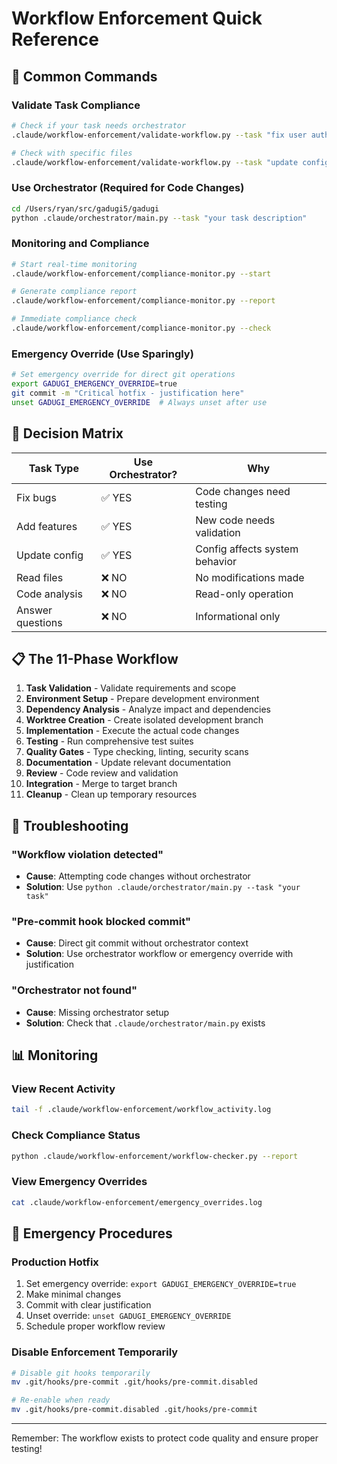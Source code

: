 # Workflow Enforcement Quick Reference

## 🚀 Common Commands

### Validate Task Compliance
```bash
# Check if your task needs orchestrator
.claude/workflow-enforcement/validate-workflow.py --task "fix user authentication"

# Check with specific files
.claude/workflow-enforcement/validate-workflow.py --task "update config" --files config.json settings.py
```

### Use Orchestrator (Required for Code Changes)
```bash
cd /Users/ryan/src/gadugi5/gadugi
python .claude/orchestrator/main.py --task "your task description"
```

### Monitoring and Compliance
```bash
# Start real-time monitoring
.claude/workflow-enforcement/compliance-monitor.py --start

# Generate compliance report
.claude/workflow-enforcement/compliance-monitor.py --report

# Immediate compliance check
.claude/workflow-enforcement/compliance-monitor.py --check
```

### Emergency Override (Use Sparingly)
```bash
# Set emergency override for direct git operations
export GADUGI_EMERGENCY_OVERRIDE=true
git commit -m "Critical hotfix - justification here"
unset GADUGI_EMERGENCY_OVERRIDE  # Always unset after use
```

## 🎯 Decision Matrix

| Task Type | Use Orchestrator? | Why |
|-----------|-------------------|-----|
| Fix bugs | ✅ YES | Code changes need testing |
| Add features | ✅ YES | New code needs validation |
| Update config | ✅ YES | Config affects system behavior |
| Read files | ❌ NO | No modifications made |
| Code analysis | ❌ NO | Read-only operation |
| Answer questions | ❌ NO | Informational only |

## 📋 The 11-Phase Workflow

1. **Task Validation** - Validate requirements and scope
2. **Environment Setup** - Prepare development environment
3. **Dependency Analysis** - Analyze impact and dependencies
4. **Worktree Creation** - Create isolated development branch
5. **Implementation** - Execute the actual code changes
6. **Testing** - Run comprehensive test suites
7. **Quality Gates** - Type checking, linting, security scans
8. **Documentation** - Update relevant documentation
9. **Review** - Code review and validation
10. **Integration** - Merge to target branch
11. **Cleanup** - Clean up temporary resources

## 🔧 Troubleshooting

### "Workflow violation detected"
- **Cause**: Attempting code changes without orchestrator
- **Solution**: Use `python .claude/orchestrator/main.py --task "your task"`

### "Pre-commit hook blocked commit"
- **Cause**: Direct git commit without orchestrator context
- **Solution**: Use orchestrator workflow or emergency override with justification

### "Orchestrator not found"
- **Cause**: Missing orchestrator setup
- **Solution**: Check that `.claude/orchestrator/main.py` exists

## 📊 Monitoring

### View Recent Activity
```bash
tail -f .claude/workflow-enforcement/workflow_activity.log
```

### Check Compliance Status
```bash
python .claude/workflow-enforcement/workflow-checker.py --report
```

### View Emergency Overrides
```bash
cat .claude/workflow-enforcement/emergency_overrides.log
```

## 🚨 Emergency Procedures

### Production Hotfix
1. Set emergency override: `export GADUGI_EMERGENCY_OVERRIDE=true`
2. Make minimal changes
3. Commit with clear justification
4. Unset override: `unset GADUGI_EMERGENCY_OVERRIDE`
5. Schedule proper workflow review

### Disable Enforcement Temporarily
```bash
# Disable git hooks temporarily
mv .git/hooks/pre-commit .git/hooks/pre-commit.disabled

# Re-enable when ready
mv .git/hooks/pre-commit.disabled .git/hooks/pre-commit
```

---
Remember: The workflow exists to protect code quality and ensure proper testing!
